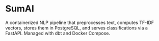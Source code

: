 # SumAI
A containerized NLP pipeline that preprocesses text, computes TF-IDF vectors, stores them in PostgreSQL, and serves classifications via a FastAPI. Managed with dbt and Docker Compose.